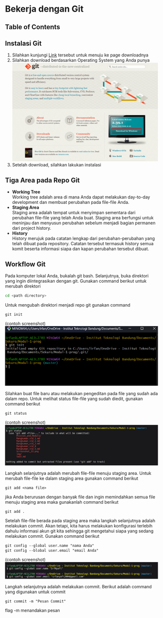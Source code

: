 # Bekerja dengan Git

## Table of Contents

## Instalasi Git
1. Silahkan kunjungi [Link](https://git-scm.com/) tersebut untuk menuju ke page downloadnya
2. Silahkan download berdasarkan Operating System yang Anda punya
![Tombol Download](./img/tombol_download_gi.png)
3. Setelah download, silahkan lakukan instalasi

## Tiga Area pada Repo Git
- <b>Working Tree</b>
  <br>
  Working tree adalah area di mana Anda dapat melakukan day-to-day development dan membuat perubahan pada file-file Anda. 
- <b>Staging Area</b>
  <br>
  Staging area adalah tempat untuk menyimpan sementara dari perubahan file-file yang telah Anda buat. Staging area berfungsi untuk meninjau dan menyusun perubahan sebelum menjadi bagian permanen dari project history.
- <b>History</b>
  <br>
  History merujuk pada catatan lengkap dari perubahan-perubahan yang telah dibuat pada repository. Catatan tersebut termasuk history semua komit beserta informasi siapa dan kapan perubahan tersebut dibuat.

## Workflow Git
Pada komputer lokal Anda, bukalah git bash. Selanjutnya, buka direktori yang ingin diintegrasikan dengan git. Gunakan command berikut untuk merubah direktori
``` sh
cd <path directory>
```

Untuk mengubah direktori menjadi repo git gunakan command

```
git init
```
(contoh screenshot)
![git init command in git bash](./img/git-init.png)

Silahkan buat file baru atau melakukan pengeditan pada file yang sudah ada dalam repo. Untuk melihat status file-file yang sudah diedit, gunakan command berikut

```
git status
```

(contoh screenshot)
![git status command in git bash](./img/git-status.png)

Langkah selanjutnya adalah merubah file-file menuju staging area. Untuk merubah file-file ke dalam staging area gunakan command berikut

```
git add <nama file>
```

jika Anda berurusan dengan banyak file dan ingin memindahkan semua file menuju staging area maka gunakanlah command berikut

```
git add .
```

Setelah file-file berada pada staging area maka langkah selanjutnya adalah melakukan commit. Akan tetapi, kita harus melakukan konfigurasi terlebih dahulu informasi akun git kita sehingga git mengetahui siapa yang sedang melakukan commit. Gunakan command berikut

```
git config --global user.name "nama Anda"
git config --blobal user.email "email Anda"
```

(contoh screenshot)
![Config Akun Git](./img/daftar-akun.png)

Langkah selanjutnya adalah melakukan commit. Berikut adalah command yang digunakan untuk commit

```
git commit -m "Pesan Commit"
```

flag -m menandakan pesan